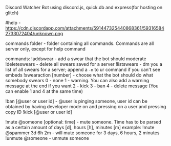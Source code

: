 Discord Watcher Bot
using discord.js, quick.db and express(for hosting on glitch)

#help - https://cdn.discordapp.com/attachments/591447325440868361/593165842733072404/unknown.png

commands folder - folder containing all commands. Commands are all server only, except for help command

commands: 
!addswear - add a swear that the bot should moderate
!deleteswears - delete all swears saved for a server
!listswears - dm you a list of all swears for a server; append a `-m` to ur command if you can't see embeds
!swearaction [number] - choose what the bot should do what somebody swears
0 - none
1 - warning. You can also add a warning message at the end if you want
2 - kick
3 - ban
4 - delete message 
(You can enable 1 and 4 at the same time)

!ban [@user or user id] - @user is pinging someone, user id can be obtained by having developer mode on and pressing on a user and pressing copy ID
!kick [@user or user id]

!mute @someone [optional: time] - mute someone. Time has to be parsed as a certain amount of days [d], hours [h], minutes [m]
example: !mute @spammer 3d 6h 2m - will mute someone for 3 days, 6 hours, 2 minutes
!unmute @someone - unmute someone

